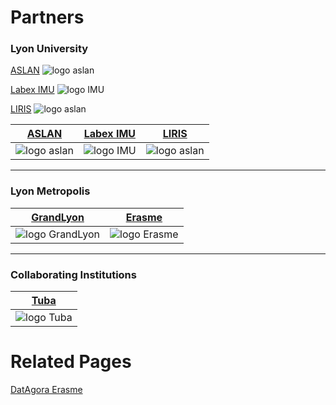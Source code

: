 
# Partners

### Lyon University

[ASLAN](https://aslan.universite-lyon.fr/)
![logo aslan](/images/partners/Aslan.png)

[Labex IMU](https://imu.universite-lyon.fr/)
![logo IMU](/images/partners/LabexIMU.png)

[LIRIS](https://liris.cnrs.fr/)
![logo aslan](/images/partners/logo_liris.png)

|[ASLAN](https://aslan.universite-lyon.fr/)|[Labex IMU](https://imu.universite-lyon.fr/)|[LIRIS](https://liris.cnrs.fr/)|
|-|-|-|
|![logo aslan](/images/partners/Aslan.png)|![logo IMU](/images/partners/LabexIMU.png)|![logo aslan](/images/partners/logo_liris.png)|

***

### Lyon Metropolis

|[GrandLyon](https://met.grandlyon.com/data-grandlyon/)|[Erasme](https://www.erasme.org/-UrbanLab)|
|-|-|
|![logo GrandLyon](/images/partners/DINSI.jpeg)|![logo Erasme](/images/partners/Erasme.jpg)|

***

### Collaborating Institutions

|[Tuba](http://www.tuba-lyon.com/)|
|-|
|![logo Tuba](/images/partners/Tuba.jpg)|

# Related Pages

[DatAgora Erasme](https://www.erasme.org/DatAgora)
